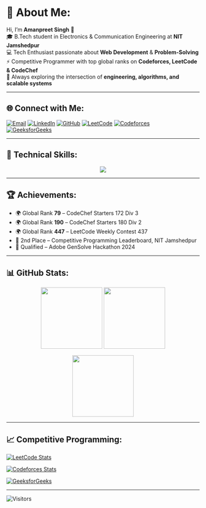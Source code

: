 # 💫 About Me:
Hi, I’m **Amanpreet Singh** 👋  
🎓 B.Tech student in Electronics & Communication Engineering at **NIT Jamshedpur**  
💻 Tech Enthusiast passionate about **Web Development** & **Problem-Solving**  
⚡ Competitive Programmer with top global ranks on **Codeforces, LeetCode & CodeChef**  
🚀 Always exploring the intersection of **engineering, algorithms, and scalable systems**  

---

## 🌐 Connect with Me:
[![Email](https://img.shields.io/badge/Email-D14836?logo=gmail&logoColor=white)](mailto:as920139.amanpreetsingh@gmail.com)
[![LinkedIn](https://img.shields.io/badge/LinkedIn-0077B5?logo=linkedin&logoColor=white)](https://www.linkedin.com/in/amanpreet-singh-a40413223/)
[![GitHub](https://img.shields.io/badge/GitHub-171515?logo=github&logoColor=white)](https://github.com/Aman24114)
[![LeetCode](https://img.shields.io/badge/LeetCode-FFA116?logo=leetcode&logoColor=white)](https://leetcode.com/Amanpreet_24/)
[![Codeforces](https://img.shields.io/badge/Codeforces-1F8ACB?logo=codeforces&logoColor=white)](https://codeforces.com/profile/Amanpreet_24)   
[![GeeksforGeeks](https://img.shields.io/badge/GeeksforGeeks-0F9D58?logo=geeksforgeeks&logoColor=white)](https://www.geeksforgeeks.org/user/as920139amanlmf5/) 

---

## 💼 Technical Skills:
<p align="center">
  <a href="https://skillicons.dev">
    <img src="https://skillicons.dev/icons?i=c,cpp,java,py,js,ts,react,next,nodejs,express,postgres,mongodb,mysql,firebase,appwrite,git,github,docker,postman,vscode" />
  </a>
</p>

---

## 🏆 Achievements:
- 🌍 Global Rank **79** – CodeChef Starters 172 Div 3  
- 🌍 Global Rank **190** – CodeChef Starters 180 Div 2  
- 🌍 Global Rank **447** – LeetCode Weekly Contest 437  
- 🥈 2nd Place – Competitive Programming Leaderboard, NIT Jamshedpur  
- 🎯 Qualified – Adobe GenSolve Hackathon 2024  

---

## 📊 GitHub Stats:
<p align="center">
  <img src="https://github-readme-stats.vercel.app/api?username=Aman24114&theme=dark&hide_border=false&include_all_commits=true&count_private=true" height="160px"/>
  <img src="https://nirzak-streak-stats.vercel.app/?user=Aman24114&theme=dark&hide_border=false" height="160px"/>
</p>

<p align="center">
  <img src="https://github-readme-stats.vercel.app/api/top-langs/?username=Aman24114&theme=dark&hide_border=false&layout=compact" height="160px"/>
</p>

---

## 📈 Competitive Programming:
[![LeetCode Stats](https://leetcard.jacoblin.cool/Amanpreet_24?theme=dark&font=Poppins&ext=heatmap)](https://leetcode.com/Amanpreet_24/)  

[![Codeforces Stats](https://codeforces-readme-stats.vercel.app/api/card?username=Amanpreet_24)](https://codeforces.com/profile/Amanpreet_24)  

[![GeeksforGeeks](https://img.shields.io/badge/GeeksforGeeks-0F9D58?logo=geeksforgeeks&logoColor=white)](https://www.geeksforgeeks.org/user/as920139amanlmf5/)  

---

![Visitors](https://moe-counter.glitch.me/get/@Aman24114?theme=rule34)  

